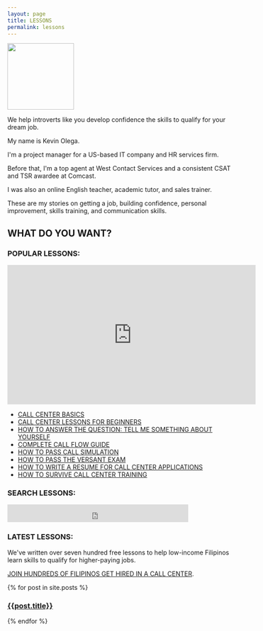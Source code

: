 ```yaml
---
layout: page
title: LESSONS
permalink: lessons
---
```

<img src="{{ site.url }}/assets/img/2019-07-Kevin-Gray.jpg" width="150">

We help introverts like you develop confidence the skills to qualify for your dream job.

My name is Kevin Olega.

I'm a project manager for a US-based IT company and HR services firm. 

Before that, I'm a top agent at West Contact Services and a consistent CSAT and TSR awardee at Comcast.

I was also an online English teacher, academic tutor, and sales trainer.

These are my stories on getting a job, building confidence, personal improvement, skills training, and communication skills.

## WHAT DO YOU WANT?





<h3>POPULAR LESSONS:</h3>

<iframe width="560" height="315" src="https://www.youtube.com/embed/2okEFFLiXPI" title="YouTube video player" frameborder="0" allow="accelerometer; autoplay; clipboard-write; encrypted-media; gyroscope; picture-in-picture" allowfullscreen></iframe>

  <ul>
    <li><a href="https://callcentertrainingtips.com/basics/">CALL CENTER BASICS</a></li>
    <li><a href="https://callcentertrainingtips.com/beginner/">CALL CENTER LESSONS FOR BEGINNERS</a></li>
    <li><a href="https://callcentertrainingtips.com/how-to-answer-tell-me-something-about-yourself-questions
">HOW TO ANSWER THE QUESTION: TELL ME SOMETHING ABOUT YOURSELF</a></li>
    <li><a href="https://callcentertrainingtips.com/call-flow-complete/">COMPLETE CALL FLOW GUIDE</a></li>
    <li><a href="https://callcentertrainingtips.com/call-simulation/">HOW TO PASS CALL SIMULATION</a></li>
    <li><a href="https://callcentertrainingtips.com/versant/">HOW TO PASS THE VERSANT EXAM</a></li>
    <li><a href="https://callcentertrainingtips.com/resume/">HOW TO WRITE A RESUME FOR CALL CENTER APPLICATIONS</a></li>
    <li><a href="https://callcentertrainingtips.com/hired/">HOW TO SURVIVE CALL CENTER TRAINING</a></li>    
  </ul>
<H3>SEARCH LESSONS:</H3>
<p><iframe src="https://duckduckgo.com/search.html?site=callcentertrainingtips.com&prefill=Search Call Center Training Tips" style="overflow:hidden;margin:0;padding:0;width:408px;height:40px;" frameborder="0"></iframe></p>
<h3>LATEST LESSONS:</h3>
<p>We've written over seven hundred free lessons to help low-income Filipinos learn skills to qualify for higher-paying jobs.</p> 
<p><a href="https://callcentertrainingtips.com/testimonials/">JOIN HUNDREDS OF FILIPINOS GET HIRED IN A CALL CENTER</a>.</p>  
{% for post in site.posts %}
<h3><a href="{{post.url | prepend: site.baseurl}}">{{post.title}}</a></h3>
{% endfor %}

